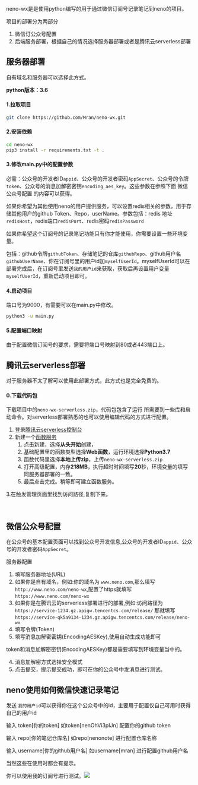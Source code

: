 neno-wx是是使用python编写的用于通过微信订阅号记录笔记到neno的项目。

项目的部署分为两部分

1. 微信订公众号配置
2. 后端服务部署，根据自己的情况选择服务器部署或者是腾讯云serverless部署

## 服务器部署

自有域名和服务器可以选择此方式。

**python版本：3.6**

#### 1.拉取项目

```sh
git clone https://github.com/Mran/neno-wx.git
```

#### 2.安装依赖

```sh
cd neno-wx
pip3 install -r requirements.txt -t .
```

#### 3.修改main.py中的配置参数

必需：公众号的开发者ID`appid`、公众号的开发者密码`AppSecret`、公众号的令牌`token`、公众号的消息加解密密钥`encoding_aes_key`。这些参数在参照下面 微信公众号配置 的内容可以获得。

如果你希望为其他使用neno的用户提供服务，可以设置redis相关的参数，用于存储其他用户的github Token、Repo，userName。参数包括：redis 地址`redisHost`，redis端口`redisPort`、redis密码`redisPassword`

如果你希望这个订阅号的记录笔记功能只有你才能使用，你需要设置一些环境变量。

包括：github令牌`githubToken`、存储笔记的仓库`githubRepo`、github用户名`githubUserName`、你在订阅号里的用户id加`myselfUserId`。myselfUserId可以在部署完成后，在订阅号里发送`我的用户id`来获取，获取后再设置用户变量`myselfUserId`，重新启动项目即可。

#### 4.启动项目

端口号为9000，有需要可以在main.py中修改。

```sh
python3 -u main.py
```

#### 5.配置端口映射

由于配置微信订阅号的要求，需要将端口号映射到80或者443端口上。

## 腾讯云serverless部署

对于服务器不太了解可以使用此部署方式，此方式也是完全免费的。

#### 0.下载代码包

下载项目中的`neno-wx-serverless.zip`，代码包包含了运行 所需要到一些库和启动命令。对serverless部署熟悉的也可以使用编辑代码的方式进行配置。

1. 登录[腾讯云serverless控制台](https://console.cloud.tencent.com/scf)
2. 新建一个[函数服务](https://console.cloud.tencent.com/scf/list-create)
   1. 点击新建，选择**从头开始**创建，
   2. 基础配置里的函数类型选择**Web函数**，运行环境选择**Python3.7**
   3. 函数代码里选择**本地上传zip**，上传`neno-wx-serverless.zip`
   4. 打开高级配置，内存**218MB**，执行超时时间填写**20**秒，环境变量的填写同服务器部署的一致。
   5. 最后点击完成。稍等即可建立函数服务。

3.在触发管理页面里找到访问路径,复制下来。

<br/>

## 微信公众号配置

在公众号的基本配置页面可以找到公众号开发信息,公众号的开发者ID`appid`、公众号的开发者密码`AppSecret`。

服务器配置

1. 填写服务器地址(URL)
2. 如果你是自有域名，例如:你的域名为 `www.neno.com`,那么填写`http://www.neno.com/neno-wx`,配置了https就填写`https://www.neno.com/neno-wx`
3. 如果你是在腾讯云的serverless部署进行的部署,例如:访问路径为`https://service-1234.gz.apigw.tencentcs.com/release/` 那就填写`https://service-qk5a9134-1234.gz.apigw.tencentcs.com/release/neno-wx`
4. 填写令牌(Token)
5. 填写消息加解密密钥(EncodingAESKey),使用自动生成功能即可

  token和消息加解密密钥(EncodingAESKey)都是需要填写到环境变量当中的。

4. 消息加解密方式选择安全模式
5. 点击提交，提示提交成功，即可在你的公众号中发消息进行测试。

## neno使用如何微信快速记录笔记

发送 `我的用户id`可以获得你在这个公众号中的id，主要用于配置仅自己可用时获得自己的用户id

输入 token[你的token] 如token[nenOhVi3pIJn] 配置你的github token

输入 repo[你的笔记仓库名] 如repo[nenonote] 进行配置仓库名称

输入 username[你的github用户名] 如username[mran] 进行配置github用户名

当然这些在使用时都会有提示。

你可以使用我的订阅号进行测试。![](https://github.com/Mran/neno-extension/raw/master/asset/neno-wx.png)
